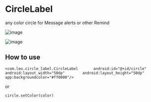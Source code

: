 # CircleLabel
any color circle for Message alerts or other Remind

![image](https://github.com/Leolusir/CircleLabel/blob/master/img/1.jpg)      


![image](https://github.com/Leolusir/CircleLabel/blob/master/img/0.png)

How to use
--------------------------------------------------

`<com.leo.circle_label.CircleLabel      
        android:id="@+id/circle"        
        android:layout_width="50dp"       
        android:layout_height="50dp"           
        app:backgroundcolor="#ff0000"/>`
                   
or

`circle.setColor(color)`

